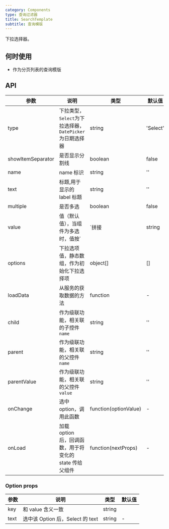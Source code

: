 ```yaml
---
category: Components
type: 查询过滤器
title: SearchTemplate
subtitle: 查询模版
---
```


下拉选择器。

## 何时使用

- 作为分页列表的查询模版

## API

| 参数 | 说明 | 类型 | 默认值 |
| --- | --- | --- | --- |
| type | 下拉类型，`Select`为下拉选择器，`DatePicker`为日期选择器 | string | 'Select' |
| showItemSeparator | 是否显示分割线 | boolean | false |
| name | name 标识 | string | '' |
| text | 标题,用于显示的 label 标题 | string | '' |
| multiple | 是否多选 | boolean | false |
| value | 值（默认值），当组件为多选时，值按`|`拼接 | string | '' |
| options | 下拉选项值，静态数组，作为初始化下拉选择项 | object[] | [] |
| loadData | 从服务的获取数据的方法 | function | - |
| child | 作为级联功能，相关联的子控件`name` | string | '' |
| parent | 作为级联功能，相关联的父控件`name` | string | '' |
| parentValue | 作为级联功能，相关联的父控件`value` | string | '' |
| onChange | 选中 option，调用此函数 | function(optionValue) | - |
| onLoad | 加载 option 后，回调函数，用于将变化的 state 传给父组件 | function(nextProps) | - |

### Option props

| 参数 | 说明                             | 类型   | 默认值 |
| ---- | -------------------------------- | ------ | ------ |
| key  | 和 value 含义一致                | string |        |
| text | 选中该 Option 后，Select 的 text | string | -      |
